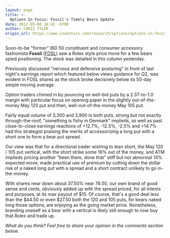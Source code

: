 ```yaml
---
layout: page
title: >-
  Options In Focus: Fossil's Timely Bears Update
date: 2012-05-08 16:42 -0700
author: CHRIS TYLER
origin_url: https://www.investors.com/research/options/options-in-focus-fossils-timely-bears-update/
---
```






Soon-to-be "former" IBD 50 constituent and consumer accessory fashionista **Fossil** ([FOSL](https://research.investors.com/quote.aspx?symbol=FOSL)) saw a Rolex style price move for a few bears spied positioning. The stock was detailed in this column yesterday.

  

Previously discussed "nervous and defensive posturing" in front of last night's earnings report which featured below views guidance for Q2, was evident in FOSL shares as the stock broke decisively below its 50-day simple moving average.

  

Option traders chimed in by pouncing on well-bid puts by a 2.37-to-1.0 margin with particular focus on opening paper in the slightly out-of-the-money May 120 put and then, well-out-of-the-money May 105 put.

  

Fairly equal volume of 3,300 and 3,900 in both puts, strong but not exactly through-the-roof, "something is fishy in Denmark" implieds, as well as past close-to-close earnings reactions of +12.7%, -12.5%, -2.5% and +14.7% had this strategist praising the merits of accessorizing a long put with a short one to form a bear put spread.

  

Our view was that for a directional trader wishing to lean short, the May 120 / 105 put vertical, with the short strike some 16% out of the money, and ATM implieds pricing another "been there, done that" stiff but not abnormal 14% expected move; made practical use of premium by cutting down the dollar risk of a naked long put with a spread and a short contract unlikely to go in-the-money.

  

With shares near down about 37.50% near 78.50, our own brand of good sense and cents, obviously added up with the spread priced, for all intents and purposes, at its max payout of $15. Of course, that's a good deal less than the $44.50 or even $27.50 both the 120 and 105 puts, for bears naked long those options, are enjoying as the going market price. Nonetheless, branding oneself as a bear with a vertical is likely still enough to now buy that Rolex and trade up.

  

*What do you think? Feel free to share your opinion in the comments section below.*





